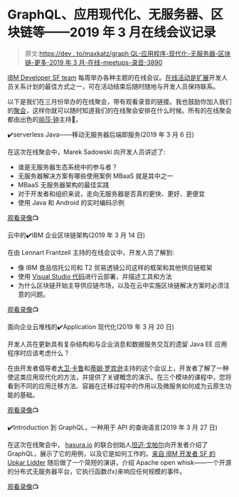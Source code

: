# GraphQL、应用现代化、无服务器、区块链等——2019 年 3 月在线会议记录

> 原文:[https://dev . to/maxkatz/graph QL-应用程序-现代化-无服务器-区块链-更多-2019 年 3 月-在线-meetups-录音-3890](https://dev.to/maxkatz/graphql-application-modernization-serverless-blockchain-and-more-march-2019-online-meetups-recordings-3890)

[IBM Developer SF team](https://www.meetup.com/IBM-Developer-SF-Bay-Area-Meetup/) 每周举办各种主题的在线会议。[在线活动是扩展](https://dev.to/ibmdeveloper/using-online-meetups-to-scale-your-developer-relations-program-17li)开发人员关系计划的最佳方式之一，可在活动结束后随时随地与开发人员保持联系。

以下是我们在三月份举办的在线聚会，带有观看录音的链接。我也鼓励你加入我们的[聚会](https://www.meetup.com/IBM-Developer-SF-Bay-Area-Meetup/)，这样你就可以随时知道我们的在线聚会安排在什么时候。所有的在线聚会都由出色的[丽莎·钟](https://twitter.com/LisaHJung)主持👋。

✔️serverless Java——移动无服务器后端即服务(2019 年 3 月 6 日)

在这次在线聚会中，Marek Sadowski 向开发人员讲述了:

*   谁是无服务器生态系统中的参与者？
*   无服务器解决方案有哪些使用案例 MBaaS 就是其中之一
*   MBaaS 无服务器架构的最佳实践
*   对于开发者和组织来说，走向无服务器是否真的更快、更好、更便宜
*   使用 Java 和 Android 的实时编码示例

[观看录像](https://www.crowdcast.io/e/serverless-java---mobile)📺

云中的✔️IBM 企业区块链架构(2019 年 3 月 14 日)

在由 Lennart Frantzell 主持的在线会议中，开发人员了解到:

*   像 IBM 食品信托公司和 T2 贸易透镜公司这样的框架和其他供应链框架
*   使用 [Visual Studio 代码](https://code.visualstudio.com/)进行云部署，并描述工具和方法
*   为什么区块链开始主导供应链市场，以及在云中实施区块链解决方案时必须注意的问题。

[观看录像](https://www.crowdcast.io/e/ibm-enterprise)📺

面向企业云堆栈的✔️Application 现代化(2019 年 3 月 20 日)

开发人员在更新具有复杂结构和与企业消息和数据服务交互的遗留 Java EE 应用程序时应该考虑什么？

在由开发者倡导者[大卫·卡鲁](https://twitter.com/djccarew)和[蒂姆·罗宾逊](https://twitter.com/timroexp)主持的这个会议上，开发者了解了一种使这类应用现代化的方法，并提供了关键概念的演示。在三个模块的课程中，您将看到不同的应用迁移方法、容器在迁移过程中的作用以及微服务如何成为云原生功能的基础。

[观看录像](https://www.crowdcast.io/e/application-2/)📺

✔️Introduction 到 GraphQL，一种用于 API 的查询语言(2019 年 3 月 27 日)

在这次在线聚会中， [hasura.io](http://hasura.io) 的联合创始人[坦迈·戈帕尔](https://twitter.com/tanmaigo)向开发者介绍了 GraphQL，展示了它的用例，以及它是如何工作的。[来自 IBM 开发者 SF 的 Upkar Lidder](https://twitter.com/lidderupk) 随后做了一个简短的演讲，介绍 Apache open whisk——一个开源的分布式无服务器平台，它执行函数(fx)来响应任何规模的事件。

[观看录像](https://www.crowdcast.io/e/introduction-to-graphql-)📺
